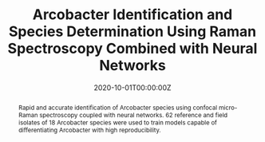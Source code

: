 ---
title: "Arcobacter Identification and Species Determination Using Raman Spectroscopy Combined with Neural Networks"
tags: ['Arcobacter', 'Raman spectroscopy', 'neural networks']
authors: ['Kedi Wang', 'Lei Chen', 'Xiangyun Ma', 'Lina Ma', 'Keng C Chou', 'Yankai Cao', 'Izhar UH Khan', 'Greta Gölz', 'Xiaonan Lu']
publication_types: ['article-journal']
publication: "*Applied and Environmental Microbiology*"
abstract: Rapid and accurate identification of Arcobacter species using confocal micro-Raman spectroscopy coupled with neural networks. 62 reference and field isolates of 18 Arcobacter species were used to train models capable of differentiating Arcobacter with high reproducibility.
date: "2020-10-01T00:00:00Z"
publishDate: "2020-10-01T00:00:00Z"
url_pdf: ""
featured: false
projects: []
slides: ""
---